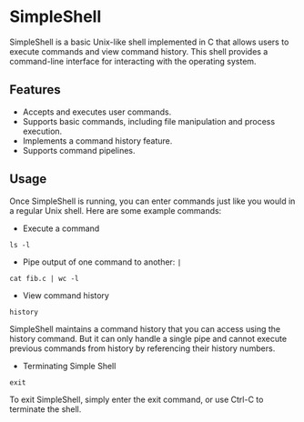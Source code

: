 # SimpleShell
SimpleShell is a basic Unix-like shell implemented in C that allows users to execute commands and view command history. This shell provides a command-line interface for interacting with the operating system.

## Features
- Accepts and executes user commands.
- Supports basic commands, including file manipulation and process execution.
- Implements a command history feature.
- Supports command pipelines.

## Usage
Once SimpleShell is running, you can enter commands just like you would in a regular Unix shell. Here are some example commands:

- Execute a command
```
ls -l
```

- Pipe output of one command to another: `|`
```
cat fib.c | wc -l
```

- View command history
```
history
```
SimpleShell maintains a command history that you can access using the history command. But it can only handle a single pipe and cannot execute previous commands from history by referencing their history numbers.

- Terminating Simple Shell
```
exit
```
To exit SimpleShell, simply enter the exit command, or use Ctrl-C to terminate the shell.
